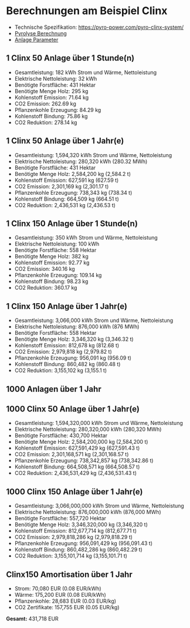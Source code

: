 # Berechnungen am Beispiel Clinx #

- Technische Spezifikation: https://pyro-power.com/pyro-clinx-system/
- [Pyrolyse Berechnung](./code/pyrolyse.py)
- [Anlage Parameter](./code/berechnung.py)

## 1 Clinx 50 Anlage über 1 Stunde(n) ##
- Gesamtleistung: 182 kWh Strom und Wärme, Nettoleistung
- Elektrische Nettoleistung: 32 kWh
- Benötigte Forstfläche: 431 Hektar
- Benötigte Menge Holz: 295 kg
- Kohlenstoff Emission: 71.64 kg
- CO2 Emission: 262.69 kg
- Pflanzenkohle Erzeugung: 84.29 kg
- Kohlenstoff Bindung: 75.86 kg
- CO2 Reduktion: 278.14 kg

## 1 Clinx 50 Anlage über 1 Jahr(e) ##
- Gesamtleistung: 1,594,320 kWh Strom und Wärme, Nettoleistung
- Elektrische Nettoleistung: 280,320 kWh (280.32 MWh)
- Benötigte Forstfläche: 431 Hektar
- Benötigte Menge Holz: 2,584,200 kg (2,584.2 t)
- Kohlenstoff Emission: 627,591 kg (627.59 t)
- CO2 Emission: 2,301,169 kg (2,301.17 t)
- Pflanzenkohle Erzeugung: 738,343 kg (738.34 t)
- Kohlenstoff Bindung: 664,509 kg (664.51 t)
- CO2 Reduktion: 2,436,531 kg (2,436.53 t)

## 1 Clinx 150 Anlage über 1 Stunde(n) ##
- Gesamtleistung: 350 kWh Strom und Wärme, Nettoleistung
- Elektrische Nettoleistung: 100 kWh
- Benötigte Forstfläche: 558 Hektar
- Benötigte Menge Holz: 382 kg
- Kohlenstoff Emission: 92.77 kg
- CO2 Emission: 340.16 kg
- Pflanzenkohle Erzeugung: 109.14 kg
- Kohlenstoff Bindung: 98.23 kg
- CO2 Reduktion: 360.17 kg

## 1 Clinx 150 Anlage über 1 Jahr(e) ##
- Gesamtleistung: 3,066,000 kWh Strom und Wärme, Nettoleistung
- Elektrische Nettoleistung: 876,000 kWh (876 MWh)
- Benötigte Forstfläche: 558 Hektar
- Benötigte Menge Holz: 3,346,320 kg (3,346.32 t)
- Kohlenstoff Emission: 812,678 kg (812.68 t)
- CO2 Emission: 2,979,818 kg (2,979.82 t)
- Pflanzenkohle Erzeugung: 956,091 kg (956.09 t)
- Kohlenstoff Bindung: 860,482 kg (860.48 t)
- CO2 Reduktion: 3,155,102 kg (3,155.1 t)


## 1000 Anlagen über 1 Jahr ##

## 1000 Clinx 50 Anlage über 1 Jahr(e) ##
- Gesamtleistung: 1,594,320,000 kWh Strom und Wärme, Nettoleistung
- Elektrische Nettoleistung: 280,320,000 kWh (280,320 MWh)
- Benötigte Forstfläche: 430,700 Hektar
- Benötigte Menge Holz: 2,584,200,000 kg (2,584,200 t)
- Kohlenstoff Emission: 627,591,429 kg (627,591.43 t)
- CO2 Emission: 2,301,168,571 kg (2,301,168.57 t)
- Pflanzenkohle Erzeugung: 738,342,857 kg (738,342.86 t)
- Kohlenstoff Bindung: 664,508,571 kg (664,508.57 t)
- CO2 Reduktion: 2,436,531,429 kg (2,436,531.43 t)

## 1000 Clinx 150 Anlage über 1 Jahr(e) ##
- Gesamtleistung: 3,066,000,000 kWh Strom und Wärme, Nettoleistung
- Elektrische Nettoleistung: 876,000,000 kWh (876,000 MWh)
- Benötigte Forstfläche: 557,720 Hektar
- Benötigte Menge Holz: 3,346,320,000 kg (3,346,320 t)
- Kohlenstoff Emission: 812,677,714 kg (812,677.71 t)
- CO2 Emission: 2,979,818,286 kg (2,979,818.29 t)
- Pflanzenkohle Erzeugung: 956,091,429 kg (956,091.43 t)
- Kohlenstoff Bindung: 860,482,286 kg (860,482.29 t)
- CO2 Reduktion: 3,155,101,714 kg (3,155,101.71 t)

## Clinx150 Amortisation über 1 Jahr ##
- Strom: 70,080 EUR (0.08 EUR/kWh)
- Wärme: 175,200 EUR (0.08 EUR/kWh)
- Pflanzenkohle: 28,683 EUR (0.03 EUR/kg)
- CO2 Zertifikate: 157,755 EUR (0.05 EUR/kg)

**Gesamt:** 431,718 EUR